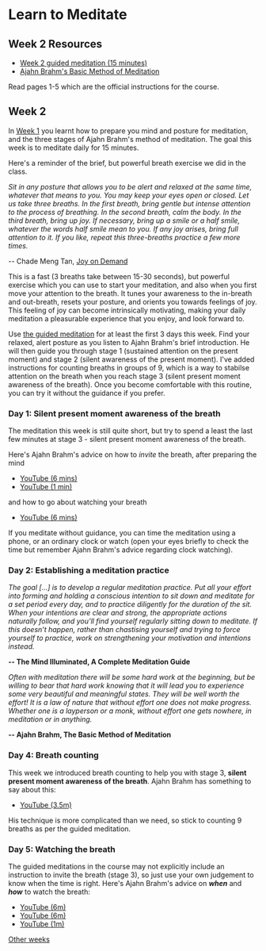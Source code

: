 # Learn to Meditate

## Week 2 Resources

* [Week 2 guided meditation  (15 minutes)](https://goo.gl/cFNij2)
* [Ajahn Brahm's Basic Method of Meditation](ajahn-brahm_the-basic-method-of-meditation.pdf)

Read pages 1-5 which are the official instructions for the course.

## Week 2

In [Week 1](week1.md) you learnt how to prepare you mind and posture for meditation, and the three stages of Ajahn Brahm's
method of meditation.  The goal this week is to meditate daily for 15 minutes.

Here's a reminder of the brief, but powerful breath exercise we did in the class.

_Sit in any posture that allows you to be alert and relaxed at the same time,
whatever that means to you. You may keep your eyes open or closed. Let us take three breaths. In the first breath,
bring gentle but intense attention to the process of breathing. In the second breath, calm the body. In the third breath,
bring up joy. If necessary, bring up a smile or a half smile, whatever the words half smile mean to you. If any joy arises,
bring full attention to it. If you like, repeat this three-breaths practice a few more times._

-- Chade Meng Tan, [Joy on Demand](https://books.google.co.uk/books?id=9huoCgAAQBAJ&lpg=PP1&dq=joy%20on%20demand&pg=PP1#v=onepage&q=joy%20on%20demand&f=false)

This is a fast (3 breaths take between 15-30 seconds), but powerful exercise which you can use to start your meditation,
and also when you first move your attention to the breath.  It tunes your awareness to the in-breath and out-breath, resets your posture,  and orients you towards feelings of joy.  This feeling of joy can become intrinsically motivating, making your daily meditation a pleasurable experience that you enjoy, and look forward to.

Use [the guided meditation]((https://drive.google.com/file/d/0B8G4U8ekxz_TTFYxenhVLXpPTzg/view?usp=sharing)) for at least
the first 3 days this week.  Find your relaxed, alert posture as you listen to Ajahn Brahm's brief introduction.
He will then guide you through stage 1 (sustained attention on the present moment) and stage 2 (silent awareness of the present moment).  I've added instructions for counting breaths in groups of 9, which is a way to stabilse attention on the breath when you reach stage 3 (silent present moment awareness of the breath).  Once you become comfortable with this routine, you can try it without the guidance if you prefer.

### Day 1: Silent present moment awareness of the breath

The meditation this week is still quite short, but try to spend a least the last few minutes at stage 3 - silent present moment awareness of the breath.

Here's Ajahn Brahm's advice on how to *invite* the breath, after preparing the mind

  * [YouTube  (6 mins)](https://youtube.com/embed/nCUQdIbfWwQ?start=930&end=1305)
  * [YouTube  (1 min)](https://youtube.com/embed/nCUQdIbfWwQ?start=2690&end=2791)

and how to go about watching your breath

  * [YouTube  (6 mins)](https://youtube.com/embed/nCUQdIbfWwQ?start=1590&end=2095)

If you meditate without guidance, you can time the meditation using a phone, or an ordinary clock or watch (open your eyes briefly to check the time but remember Ajahn Brahm's advice regarding clock watching).

### Day 2: Establishing a meditation practice

*The goal [...] is to develop a regular meditation practice. Put all your effort into forming and holding a conscious intention to sit down and meditate for a set period every day, and to practice diligently for the duration of the sit. When your intentions are clear and strong, the appropriate actions naturally follow, and you’ll find yourself regularly sitting down to meditate. If this doesn’t happen, rather than chastising yourself and trying to force yourself to practice, work on strengthening your motivation and intentions instead.*

  **-- The Mind Illuminated, A Complete Meditation Guide**

*Often with meditation there will be some hard work at the beginning, but be willing to bear that hard work knowing that it will lead you to experience some very beautiful and meaningful states. They will be well worth the effort! It is a law of nature that without effort one does not make progress.  Whether one is a layperson or a monk, without effort one gets nowhere, in meditation or in anything.*

  **-- Ajahn Brahm, The Basic Method of Meditation**
  
### Day 4: Breath counting
  
This week we introduced breath counting to help you with stage 3, **silent present moment awareness of the breath**.  Ajahn Brahm has something to say about this:

  * [YouTube (3.5m)](https://www.youtube.com/embed/MTWDEzbRza4?start=1&end=230)

His technique is more complicated than we need, so stick to counting 9 breaths as per the guided meditation.

### Day 5: Watching the breath

The guided meditations in the course may not explicitly include an instruction to invite the breath (stage 3), so just use your own judgement to know when the time is right.  Here's Ajahn Brahm's advice on ***when*** and ***how*** to watch the breath:

  * [YouTube (6m)](https://www.youtube.com/embed/nCUQdIbfWwQ?start=930&end=1305)
  * [YouTube (6m)](https://www.youtube.com/embed/nCUQdIbfWwQ?start=1590&end=2095)
  * [YouTube (1m)](https://www.youtube.com/embed/nCUQdIbfWwQ?start=2690&end=2791)

[Other weeks](index.md)
